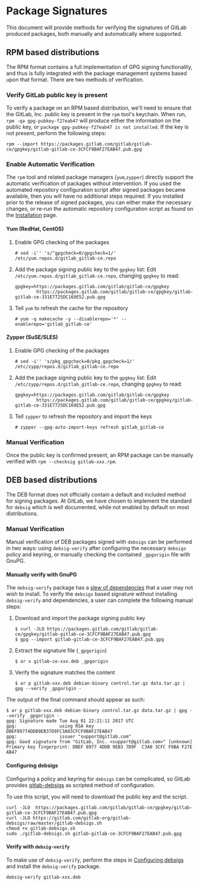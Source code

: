 # Package Signatures

This document will provide methods for verifying the signatures of GitLab produced
packages, both manually and automatically where supported.

## RPM based distributions

The RPM format contains a full implementation of GPG signing functionality, and
thus is fully integrated with the package management systems based upon that
format. There are two methods of verification.

### Verify GitLab public key is present

To verify a package on an RPM based distribution, we'll need to ensure
that the GitLab, Inc. public key is present in the `rpm` tool's keychain. When
run, `rpm -qa gpg-pubkey-f27eab47` will produce either the information on
the public key, or `package gpg-pubkey-f27eab47 is not installed`. If the key is
not present, perform the following steps:

```
rpm --import https://packages.gitlab.com/gitlab/gitlab-ce/gpgkey/gitlab-gitlab-ce-3CFCF9BAF27EAB47.pub.gpg
```

### Enable Automatic Verification

The `rpm` tool and related package managers (`yum`,`zypper`) directly support the automatic verification of packages without intervention. If you used the automated repository configuration script after signed packages became available, then you will have no additional steps required. If you installed prior to the release of signed packages, you can either make the necessary changes, or re-run the automatic repository configuration script as found on the [Installation][install] page.

#### Yum (RedHat, CentOS)
1. Enable GPG checking of the packages
   ```
   # sed -i'' 's/^gpgcheck=0/gpgcheck=1/' /etc/yum.repos.d/gitlab_gitlab-ce.repo
   ```

1. Add the package signing public key to the `gpgkey` list:
   Edit `/etc/yum.repos.d/gitlab_gitlab-ce.repo`, changing `gpgkey` to read:
   ```
   gpgkey=https://packages.gitlab.com/gitlab/gitlab-ce/gpgkey
           https://packages.gitlab.com/gitlab/gitlab-ce/gpgkey/gitlab-gitlab-ce-331E7725DC169E52.pub.gpg
   ```

1. Tell `yum` to refresh the cache for the repository
   ```
   # yum -q makecache -y --disablerepo='*' --enablerepo='gitlab_gitlab-ce'
   ```

#### Zypper (SuSE/SLES)
1. Enable GPG checking of the packages
   ```
   # sed -i'' 's/pkg_gpgcheck=0/pkg_gpgcheck=1/' /etc/zypp/repos.d/gitlab_gitlab-ce.repo
   ```

1. Add the package signing public key to the `gpgkey` list:
   Edit `/etc/zypp/repos.d/gitlab_gitlab-ce.repo`, changing `gpgkey` to read:
   ```
   gpgkey=https://packages.gitlab.com/gitlab/gitlab-ce/gpgkey
           https://packages.gitlab.com/gitlab/gitlab-ce/gpgkey/gitlab-gitlab-ce-331E7725DC169E52.pub.gpg
   ```

1. Tell `zypper` to refresh the repository and import the keys
   ```
   # zypper --gpg-auto-import-keys refresh gitlab_gitlab-ce
   ```

### Manual Verification

Once the public key is confirmed present, an RPM package can be manually verified with `rpm --checksig gitlab-xxx.rpm`.

## DEB based distributions

The DEB format does not officially contain a default and included method for signing packages. At GitLab, we have chosen to implement the standard for `debsig` which is well documented, while not enabled by default on most distributions.

### Manual Verification

Manual verification of DEB packages signed with `debsigs` can be performed in two ways: using `debsig-verify` after configuring the necessary `debsigs` policy and keyring, or manually checking the contained `_gpgorigin` file with GnuPG.

#### Manually verify with GnuPG

The `debsig-verify` package has a [slew of dependencies](https://packages.debian.org/sid/devel/debsig-verify) that a user may not wish to install. To verify the `debsigs` based signature without installing `debsig-verify` and dependencies, a user can complete the following manual steps:

1. Download and import the package signing public key
   ```
   $ curl -JLO https://packages.gitlab.com/gitlab/gitlab-ce/gpgkey/gitlab-gitlab-ce-3CFCF9BAF27EAB47.pub.gpg
   $ gpg --import gitlab-gitlab-ce-3CFCF9BAF27EAB47.pub.gpg
   ```

1. Extract the signature file (`_gpgorigin`)
   ```
   $ ar x gitlab-ce-xxx.deb _gpgorigin
   ```

1. Verify the signature matches the content
   ```
   $ ar p gitlab-xxx.deb debian-binary control.tar.gz data.tar.gz | gpg --verify _gpgorigin -
   ```

The output of the final command should appear as such:

```
$ ar p gitlab-xxx.deb debian-binary control.tar.gz data.tar.gz | gpg --verify _gpgorigin -
gpg: Signature made Tue Aug 01 22:21:11 2017 UTC
gpg:                using RSA key DBEF89774DDB9EB37D9FC3A03CFCF9BAF27EAB47
gpg:                issuer "support@gitlab.com"
gpg: Good signature from "GitLab, Inc. <support@gitlab.com>" [unknown]
Primary key fingerprint: DBEF 8977 4DDB 9EB3 7D9F  C3A0 3CFC F9BA F27E AB47
```

#### Configuring debsigs

Configuring a policy and keyring for `debsigs` can be complicated, so GitLab provides [gitlab-debsigs][debsigs] as scripted method of configuration.

To use this script, you will need to download the public key and the script.
```
curl -JLO  https://packages.gitlab.com/gitlab/gitlab-ce/gpgkey/gitlab-gitlab-ce-3CFCF9BAF27EAB47.pub.gpg
curl -JLO https://gitlab.com/gitlab-org/gitlab-debsigs/raw/master/gitlab-debsigs.sh
chmod +x gitlab-debsigs.sh
sudo ./gitlab-debsigs.sh gitlab-gitlab-ce-3CFCF9BAF27EAB47.pub.gpg
```


#### Verify with `debsig-verify`

To make use of `debsig-verify`, perform the steps in [Configuring debsigs](#configuring_debsigs) and install the `debsig-verify` package.

`debsig-verify gitlab-xxx.deb`


[install]: https://about.gitlab.com/installation/
[debsigs]: https://gitlab.com/gitlab-org/gitlab-debsigs
